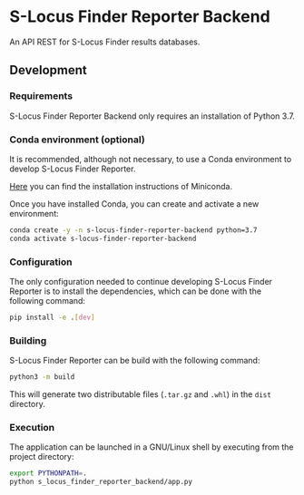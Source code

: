 # S-Locus Finder Reporter Backend
An API REST for S-Locus Finder results databases.

## Development

### Requirements

S-Locus Finder Reporter Backend only requires an installation of Python 3.7.

### Conda environment (optional)

It is recommended, although not necessary, to use a Conda environment to develop S-Locus Finder Reporter.

[Here](https://docs.conda.io/en/latest/miniconda.html) you can find the installation instructions of Miniconda.

Once you have installed Conda, you can create and activate a new environment:

```bash
conda create -y -n s-locus-finder-reporter-backend python=3.7
conda activate s-locus-finder-reporter-backend
```

### Configuration

The only configuration needed to continue developing S-Locus Finder Reporter is to install the dependencies, which can
be done with the following command:

```bash
pip install -e .[dev]
```

### Building

S-Locus Finder Reporter can be build with the following command:

```bash
python3 -m build
```

This will generate two distributable files (`.tar.gz` and `.whl`) in the `dist` directory.

### Execution

The application can be launched in a GNU/Linux shell by executing from the project directory:

```bash
export PYTHONPATH=.
python s_locus_finder_reporter_backend/app.py
```
